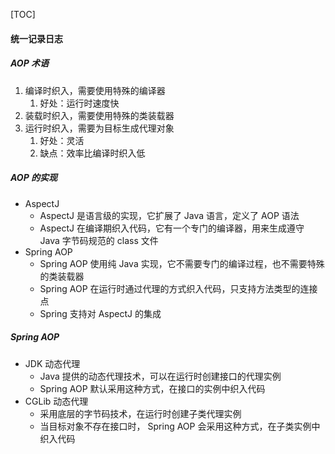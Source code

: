 [TOC]

#### 统一记录日志

##### AOP 术语

1. 编译时织入，需要使用特殊的编译器
   1. 好处：运行时速度快
2. 装载时织入，需要使用特殊的类装载器
3. 运行时织入，需要为目标生成代理对象
   1. 好处：灵活
   2. 缺点：效率比编译时织入低

##### AOP 的实现

- AspectJ
  - AspectJ 是语言级的实现，它扩展了 Java 语言，定义了 AOP 语法
  - AspectJ 在编译期织入代码，它有一个专门的编译器，用来生成遵守 Java 字节码规范的 class 文件
- Spring AOP 
  - Spring AOP 使用纯 Java 实现，它不需要专门的编译过程，也不需要特殊的类装载器
  - Spring AOP 在运行时通过代理的方式织入代码，只支持方法类型的连接点
  - Spring 支持对 AspectJ 的集成

##### Spring AOP

- JDK 动态代理
  - Java 提供的动态代理技术，可以在运行时创建接口的代理实例
  - Spring AOP 默认采用这种方式，在接口的实例中织入代码
- CGLib 动态代理
  - 采用底层的字节码技术，在运行时创建子类代理实例
  - 当目标对象不存在接口时， Spring AOP 会采用这种方式，在子类实例中织入代码


